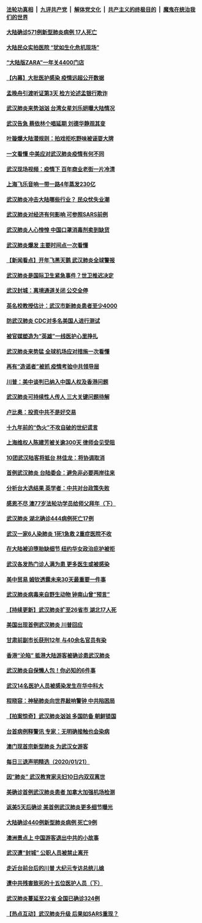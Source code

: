 ####  [法轮功真相](../../../../basic/blob/master/README.md?t=01231039) &nbsp;|&nbsp; [九评共产党](../../../../9ping.md/blob/master/README.md?t=01231039) &nbsp;|&nbsp; [解体党文化](../../../../jtdwh.md/blob/master/README.md?t=01231039)  &nbsp;|&nbsp; [共产主义的终极目的](../../../../gczydzjmd.md/blob/master/README.md?t=01231039) &nbsp;|&nbsp; [魔鬼在统治我们的世界](../../../../mgztzwmdsj.md/blob/master/README.md?t=01231039) 

#### [大陆确诊571例新型肺炎病例 17人死亡](../pages/nsc413/n11814522.md?t=01231039) 

#### [大陆民众实拍医院 “犹如生化危机现场”](../pages/nsc413/n11814475.md?t=01231039) 

#### [“大陆版ZARA”一年关4400门店](../pages/nsc413/n11814414.md?t=01231039) 

#### [【内幕】大批医护感染 疫情远超公开数据](../pages/nsc413/n11814163.md?t=01231039) 

#### [孟晚舟引渡听证第3天 检方论述孟银行欺诈](../pages/nsc413/n11814304.md?t=01231039) 

#### [武汉肺炎来势汹汹 台湾女星刘乐妍曝大陆情况](../pages/nsc413/n11813502.md?t=01231039) 

#### [武汉告急 蔡依林个唱延期 刘德华静观其变](../pages/nsc413/n11813786.md?t=01231039) 

#### [叶璇爆大陆潜规则：拍戏拒吃野味被诬耍大牌](../pages/nsc413/n11813819.md?t=01231039) 

#### [一文看懂 中美应对武汉肺炎疫情有何不同](../pages/nsc413/n11814152.md?t=01231039) 

#### [武汉现场视频：疫情下 百年商业老街一片冷清](../pages/nsc413/n11813975.md?t=01231039) 

#### [上海飞乐音响一带一路4年蒸发230亿](../pages/nsc413/n11814109.md?t=01231039) 

#### [武汉肺炎冲击大陆哪些行业？ 民众忧失业潮](../pages/nsc413/n11813684.md?t=01231039) 

#### [武汉肺炎对经济有何影响 可参照SARS前例](../pages/nsc413/n11814154.md?t=01231039) 

#### [武汉肺炎人心惶惶 中国口罩消毒剂卖到缺货](../pages/nsc413/n11814175.md?t=01231039) 

#### [武汉肺炎爆发 主要时间点一次看懂](../pages/nsc413/n11814106.md?t=01231039) 

#### [【新闻看点】开年飞黑天鹅 武汉肺炎全球警报](../pages/nsc413/n11813912.md?t=01231039) 

#### [武汉肺炎是国际卫生紧急事件？世卫推迟决定](../pages/nsc413/n11813885.md?t=01231039) 

#### [武汉封城：离境通道关闭 公交全停](../pages/nsc413/n11813994.md?t=01231039) 

#### [英名校教授估计：武汉市新肺炎患者至少4000](../pages/nsc413/n11813961.md?t=01231039) 

#### [防武汉肺炎 CDC对多名美国人进行测试](../pages/nsc413/n11813949.md?t=01231039) 

#### [被官媒塑造为“英雄”一线医护心里挣扎](../pages/nsc413/n11813957.md?t=01231039) 

#### [武汉肺炎来势猛 全球机场应对措施一次看懂](../pages/nsc413/n11813795.md?t=01231039) 

#### [再有“造谣者”被抓 疫情考验中共领导层](../pages/nsc413/n11813777.md?t=01231039) 

#### [川普：美中谈判已纳入中国人权及香港问题](../pages/nsc413/n11813449.md?t=01231039) 

#### [武汉肺炎可持续性人传人 三大关键问题待解](../pages/nsc413/n11813712.md?t=01231039) 

#### [卢比奥：投资中共不是好交易](../pages/nsc413/n11813235.md?t=01231039) 

#### [十九年前的“伪火”不攻自破的世纪谎言](../pages/nsc413/n11813238.md?t=01231039) 

#### [上海维权人陈建芳被关逾300天 律师会见受阻](../pages/nsc413/n11813124.md?t=01231039) 

#### [10团武汉陆客将抵台 林佳龙：将协调取消](../pages/nsc413/n11812048.md?t=01231039) 

#### [首例武汉肺炎 台陆委会：避免非必要两岸往来](../pages/nsc413/n11813136.md?t=01231039) 

#### [分析台大选结果 英学者：中共对台政策失败](../pages/nsc413/n11813320.md?t=01231039) 

#### [感恩不尽 澳77岁法轮功学员给师父拜年（下）](../pages/nsc413/n11800037.md?t=01231039) 

#### [武汉肺炎 湖北确诊444病例死亡17例](../pages/nsc413/n11813330.md?t=01231039) 

#### [武汉一家6人染肺炎 1死1急救 2重症医院不收](../pages/nsc413/n11812966.md?t=01231039) 

#### [在大陆被迫堕胎缺细节 纽约华女政治庇护被拒](../pages/nsc413/n11812237.md?t=01231039) 

#### [武汉各发热门诊人满为患 更多医生或被感染](../pages/nsc413/n11813187.md?t=01231039) 

#### [美中贸易 姆钦透露未来30天最重要一件事](../pages/nsc413/n11813241.md?t=01231039) 

#### [武汉肺炎病毒来自野生动物 钟南山曾“预言”](../pages/nsc413/n11813086.md?t=01231039) 


#### [【持续更新】武汉肺炎扩至26省市 湖北17人死](../pages/nsc413/n11801312.md?t=01231039) 

#### [美国出现首例武汉肺炎 川普回应](../pages/nsc413/n11813005.md?t=01231039) 

#### [甘肃前副市长获刑12年 与40余名官员有染](../pages/nsc413/n11812803.md?t=01231039) 

#### [香港“沦陷” 抵港大陆游客被确诊患武汉肺炎](../pages/nsc413/n11812849.md?t=01231039) 

#### [武汉肺炎自保懒人包！你必知的6件事](../pages/nsc413/n11811621.md?t=01231039) 

#### [武汉14名医护人员被感染发生在华中科大](../pages/nsc413/n11812381.md?t=01231039) 

#### [程晓容：神秘肺炎向世界敲响警钟 中共陷困局](../pages/nsc413/n11810852.md?t=01231039) 

#### [【拍案惊奇】武汉肺炎汹汹 多国防备 朝鲜锁国](../pages/nsc413/n11811543.md?t=01231039) 

#### [台首病例释警讯 专家：无明确接触也会染病](../pages/nsc413/n11811730.md?t=01231039) 

#### [澳门现首宗新型肺炎 为武汉女游客](../pages/nsc413/n11811843.md?t=01231039) 

#### [每日三退声明精选（2020/01/21）](../pages/nsc413/n11811967.md?t=01231039) 

#### [因“肺炎” 武汉教育家夫妇10日内双双离世](../pages/nsc413/n11811700.md?t=01231039) 

#### [美确诊首例武汉肺炎患者 加拿大加强机场检测](../pages/nsc413/n11811322.md?t=01231039) 

#### [返美5天后确诊 美首例武汉肺炎更多细节曝光](../pages/nsc413/n11811687.md?t=01231039) 

#### [大陆确诊440例新型肺炎病例 死亡9例](../pages/nsc413/n11811742.md?t=01231039) 

#### [澳洲景点上 中国游客退出中共的小故事](../pages/nsc413/n11810125.md?t=01231039) 

#### [武汉遭“封城” 公职人员被禁止离开](../pages/nsc413/n11811693.md?t=01231039) 

#### [走近台前台后的川普 大纪元专访总统儿媳](../pages/nsc413/n11280786.md?t=01231039) 

#### [遭中共残害致死的十五位医护人员（下）](../pages/nsc413/n11683062.md?t=01231039) 

#### [武汉肺炎蔓延至22省 全国已确诊324例](../pages/nsc413/n11811379.md?t=01231039) 

#### [【热点互动】武汉肺炎升级 后果如SARS重现？](../pages/nsc413/n11811218.md?t=01231039) 

